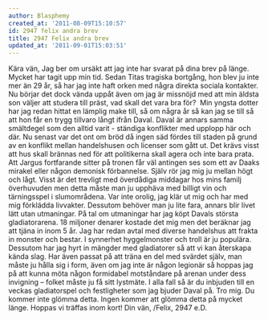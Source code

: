```yaml
---
author: Blasphemy
created_at: '2011-08-09T15:10:57'
id: 2947 felix andra brev
title: 2947 Felix andra brev
updated_at: '2011-09-01T15:03:51'
---
```

Kära vän, Jag ber om ursäkt att jag inte har svarat på dina brev på länge. Mycket har tagit upp min tid. Sedan Titas tragiska bortgång, hon blev ju inte mer än 29 år, så har jag inte haft orken med några direkta sociala kontakter. Nu börjar det dock vända uppåt även om jag är missnöjd med att min äldsta son väljer att studera till präst, vad skall det vara bra för?  Min yngsta dotter har jag redan hittat en lämplig make till, så om några år så kan jag se till så att hon får en trygg tillvaro långt ifrån Daval. Daval är annars samma smältdegel som den alltid varit - ständiga konflikter med upplopp här och där. Nu senast var det ont om bröd då ingen säd fördes till staden på grund av en konflikt mellan handelshusen och licenser som gått ut. Det krävs visst att hus skall brännas ned för att politikerna skall agera och inte bara prata. Att Jargus fortfarande sitter på tronen får väl antingen ses som ett av Daaks mirakel eller någon demonisk förbannelse. Själv rör jag mig ju mellan högt och lågt. Visst är det trevligt med överdådiga middagar hos mins familj överhuvuden men detta måste man ju upphäva med billigt vin och tärningsspel i slumområdena. Var inte orolig, jag klär ut mig och har med mig förklädda livvakter. Dessutom behöver man ju lite fara, annars blir livet lätt utan utmaningar. På tal om utmaningar har jag köpt Davals största gladiatorarena. 18 miljoner denarer kostade det mig men det beräknar jag att tjäna in inom 5 år. Jag har redan avtal med diverse handelshus att frakta in monster och bestar. I synnerhet hyggelmonster och troll är ju populära. Dessutom har jag hyrt in mängder med gladiatorer så att vi kan återskapa kända slag. Har även passat på att träna en del med svärdet själv, man måste ju hålla sig i form, även om jag inte är någon legionär så hoppas jag på att kunna möta någon formidabel motståndare på arenan under dess invigning – folket måste ju få sitt lystmäte. I alla fall så är du inbjuden till en veckas gladiatorspel och festligheter som jag bjuder Daval på. Tro mig. Du kommer inte glömma detta. Ingen kommer att glömma detta på mycket länge. Hoppas vi träffas inom kort! Din vän, /Felix, 2947 e.D.